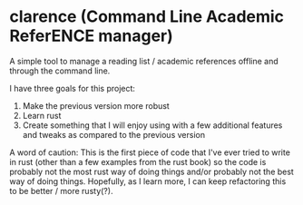 # clarence (Command Line Academic ReferENCE manager)

A simple tool to manage a reading list / academic references offline and
through the command line.

I have three goals for this project:

1. Make the previous version more robust
2. Learn rust
3. Create something that I will enjoy using with a few additional features and
   tweaks as compared to the previous version

A word of caution: This is the first piece of code that I've ever tried to
write in rust (other than a few examples from the rust book) so the code is
probably not the most rust way of doing things and/or probably not the best way
of doing things. Hopefully, as I learn more, I can keep refactoring this to be
better / more rusty(?).
